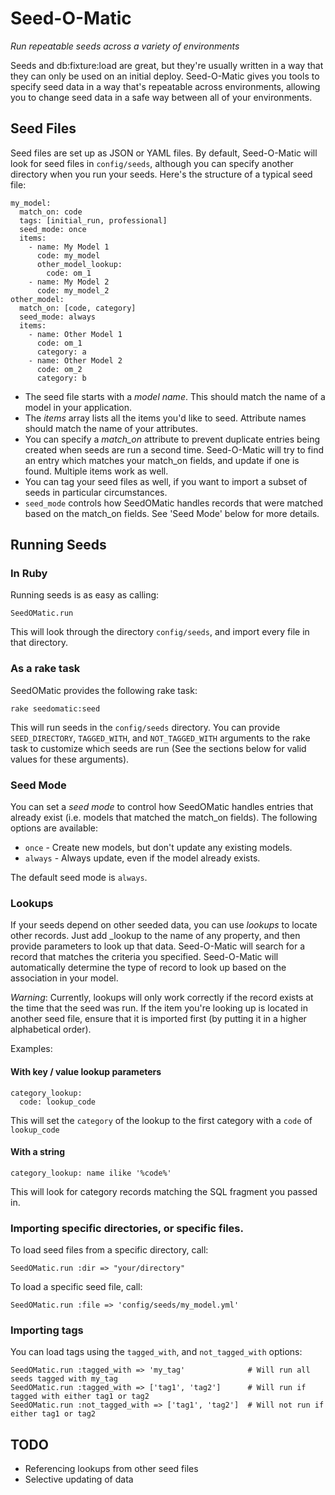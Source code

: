 # Seed-O-Matic
*Run repeatable seeds across a variety of environments*

Seeds and db:fixture:load are great, but they're usually written in a way that they can only be used on an initial deploy. Seed-O-Matic gives you tools to specify seed data in a way that's repeatable across environments, allowing you to change seed data in a safe way between all of your environments.

## Seed Files
Seed files are set up as JSON or YAML files. By default, Seed-O-Matic will look for seed files in `config/seeds`, although you can
specify another directory when you run your seeds. Here's the structure of a typical seed file:

    my_model:
      match_on: code
      tags: [initial_run, professional]
      seed_mode: once
      items:
        - name: My Model 1
          code: my_model
          other_model_lookup:
            code: om_1
        - name: My Model 2
          code: my_model_2
    other_model:
      match_on: [code, category]
      seed_mode: always
      items:
        - name: Other Model 1
          code: om_1
          category: a
        - name: Other Model 2
          code: om_2
          category: b

* The seed file starts with a *model name*. This should match the name of a model in your application.
* The *items* array lists all the items you'd like to seed. Attribute names should match the name of your attributes.
* You can specify a *match_on* attribute to prevent duplicate entries being created when seeds are run a second time.
  Seed-O-Matic will try to find an entry which matches your match_on fields, and update if one is found. Multiple items work as well.
* You can tag your seed files as well, if you want to import a subset of seeds in particular circumstances.
* `seed_mode` controls how SeedOMatic handles records that were matched based on the match_on fields. See 'Seed Mode' below for more details.

## Running Seeds

### In Ruby

Running seeds is as easy as calling:

    SeedOMatic.run

This will look through the directory `config/seeds`, and import every file in that directory.

### As a rake task

SeedOMatic provides the following rake task:

    rake seedomatic:seed

This will run seeds in the `config/seeds` directory. You can provide `SEED_DIRECTORY`, `TAGGED_WITH`, and `NOT_TAGGED_WITH`
arguments to the rake task to customize which seeds are run (See the sections below for valid values for these arguments).

### Seed Mode

You can set a *seed mode* to control how SeedOMatic handles entries that already exist (i.e. models that matched the match_on
fields). The following options are available:

* `once` - Create new models, but don't update any existing models.
* `always` - Always update, even if the model already exists.

The default seed mode is `always`.

### Lookups

If your seeds depend on other seeded data, you can use *lookups* to locate other records. Just add _lookup to the name of any property, and then provide parameters to look up that data. Seed-O-Matic will search for a record that matches the criteria you specified. Seed-O-Matic will automatically determine the type of record to look up based on the association in your model.

*Warning*: Currently, lookups will only work correctly if the record exists at the time that the seed was run. If the item you're looking up is located in another seed file, ensure that it is imported first (by putting it in a higher alphabetical order).

Examples:

#### With key / value lookup parameters

    category_lookup:
      code: lookup_code

This will set the `category` of the lookup to the first category with a `code` of `lookup_code`

#### With a string

    category_lookup: name ilike '%code%'

This will look for category records matching the SQL fragment you passed in.

### Importing specific directories, or specific files.

To load seed files from a specific directory, call:

    SeedOMatic.run :dir => "your/directory"

To load a specific seed file, call:

    SeedOMatic.run :file => 'config/seeds/my_model.yml'

### Importing tags

You can load tags using the `tagged_with`, and `not_tagged_with` options:

    SeedOMatic.run :tagged_with => 'my_tag'              # Will run all seeds tagged with my_tag
    SeedOMatic.run :tagged_with => ['tag1', 'tag2']      # Will run if tagged with either tag1 or tag2
    SeedOMatic.run :not_tagged_with => ['tag1', 'tag2']  # Will not run if either tag1 or tag2

## TODO

* Referencing lookups from other seed files
* Selective updating of data
